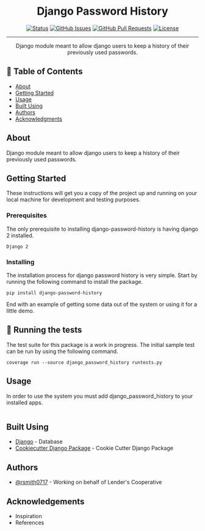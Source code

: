 <h1 align="center">Django Password History</h1>

<div align="center">

[![Status](https://img.shields.io/badge/status-active-success.svg)]()
[![GitHub Issues](https://img.shields.io/github/issues/kylelobo/The-Documentation-Compendium.svg)](https://github.com/kylelobo/The-Documentation-Compendium/issues)
[![GitHub Pull Requests](https://img.shields.io/github/issues-pr/kylelobo/The-Documentation-Compendium.svg)](https://github.com/kylelobo/The-Documentation-Compendium/pulls)
[![License](https://img.shields.io/badge/License-BSD%203--Clause-blue.svg)](https://opensource.org/licenses/BSD-3-Clause)

</div>

---

<p align="center"> Django module meant to allow django users to keep a history of their previously used passwords.
    <br> 
</p>

## 📝 Table of Contents

- [About](#about)
- [Getting Started](#getting-started)
- [Usage](#usage)
- [Built Using](#built-using)
- [Authors](#authors)
- [Acknowledgments](#acknowledgements)

## About

Django module meant to allow django users to keep a history of their previously used passwords.

## Getting Started

These instructions will get you a copy of the project up and running on your local machine for development and testing purposes.

### Prerequisites

The only prerequisite to installing django-password-history is having django 2 installed.
```
Django 2
```

### Installing

The installation process for django password history is very simple. Start by running the following command to install the package.

```
pip install django-password-history
```


End with an example of getting some data out of the system or using it for a little demo.

## 🔧 Running the tests <a name = "tests"></a>

The test suite for this package is a work in progress. The initial sample test can be run by using the following command.

```
coverage run --source django_password_history runtests.py
```


## Usage

In order to use the system you must add django_password_history to your installed apps.

```

```


## Built Using

- [Django](https://www.djangoproject.com/) - Database
- [Cookiecutter Django Package](https://github.com/pydanny/cookiecutter-djangopackage) - Cookie Cutter Django Package

## Authors

- [@rsmith0717](https://github.com/rsmith0717) - Working on behalf of Lender's Cooperative


## Acknowledgements

- Inspiration
- References
